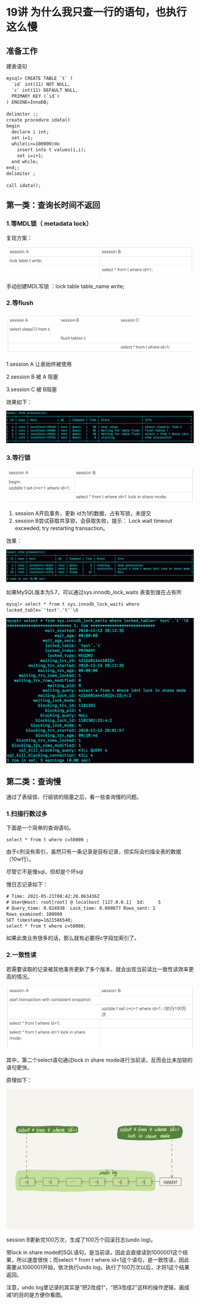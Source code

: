 # 19讲 为什么我只查一行的语句，也执行这么慢

## 准备工作

建表语句

```mysql
mysql> CREATE TABLE `t` (
  `id` int(11) NOT NULL,
  `c` int(11) DEFAULT NULL,
  PRIMARY KEY (`id`)
) ENGINE=InnoDB;

delimiter ;;
create procedure idata()
begin
  declare i int;
  set i=1;
  while(i<=100000)do
    insert into t values(i,i);
    set i=i+1;
  end while;
end;;
delimiter ;

call idata();
```



## 第一类：查询长时间不返回

### 1.等MDL锁（ metadata lock）

复现方案：

![image-20210524110407209](图片/image-20210524110407209.png)

手动创建MDL写锁 ：lock table table_name write;

### 2.等flush

![image-20210524110352416](图片/image-20210524110352416.png)

1.session A 让表始终被使用

2.session B 被 A 阻塞

3.session C 被 B阻塞

效果如下：

![image-20210524110331738](图片/image-20210524110331738.png)

### 3.等行锁

![image-20210524110315234](图片/image-20210524110315234.png)

1. session A开启事务，更新 id为1的数据，占有写锁，未提交
2. session B尝试获取共享锁，会获取失败，提示： Lock wait timeout exceeded; try restarting transaction。

效果：

![image-20210524110259972](图片/image-20210524110259972.png)

如果MySQL版本为5.7，可以通过sys.innodb_lock_waits 表查到谁在占有所

```mysql
mysql> select * from t sys.innodb_lock_waits where locked_table=`'test'.'t'`\G
```

![image-20210524110234744](图片/image-20210524110234744.png)

## 第二类：查询慢

通过了表级锁、行级锁的阻塞之后，看一些查询慢的问题。

### 1.扫描行数过多

下面是一个简单的查询语句。

```
select * from t where c=50000 ;
```

由于c列没有索引，虽然只有一条记录是目标记录，但实际会扫描全表的数据（10w行）。

尽管它不是慢sql，但却是个坏sql

慢日志记录如下：

```
# Time: 2021-05-21T08:42:20.063436Z
# User@Host: root[root] @ localhost [127.0.0.1]  Id:     5
# Query_time: 0.024938  Lock_time: 0.000077 Rows_sent: 1  Rows_examined: 100000
SET timestamp=1621586540;
select * from t where c=50000;
```

如果此类业务很多的话，那么就有必要将c字段加索引了。

### 2.一致性读

若需要读取的记录被其他事务更新了多个版本，就会出现当前读比一致性读效率更高的情况。

![image-20210524110624316](图片/image-20210524110624316.png)

其中，第二个select语句通过lock in share mode进行当前读，反而会比未加锁的语句更快。

原理如下：

![image-20210524110834523](图片/image-20210524110834523.png)

session B更新完100万次，生成了100万个回滚日志(undo log)。

带lock in share mode的SQL语句，是当前读，因此会直接读到1000001这个结果，所以速度很快；而select * from t where id=1这个语句，是一致性读，因此需要从1000001开始，依次执行undo log，执行了100万次以后，才将1这个结果返回。

注意，undo log里记录的其实是“把2改成1”，“把3改成2”这样的操作逻辑，画成减1的目的是方便你看图。